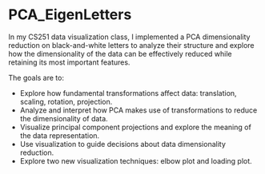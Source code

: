 # PCA_EigenLetters

In my CS251 data visualization class, I implemented a PCA dimensionality reduction on black-and-white letters to analyze their structure and explore how the dimensionality of the data can be effectively reduced while retaining its most important features.

The goals are to:

- Explore how fundamental transformations affect data: translation, scaling, rotation, projection.
- Analyze and interpret how PCA makes use of transformations to reduce the dimensionality of data.
- Visualize principal component projections and explore the meaning of the data representation.
- Use visualization to guide decisions about data dimensionality reduction.
- Explore two new visualization techniques: elbow plot and loading plot.
